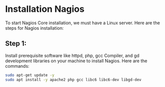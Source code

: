 # Installation Nagios

To start Nagios Core installation, we must have a Linux server. Here are the steps for Nagios installation:

## Step 1:

Install prerequisite software like httpd, php, gcc Compiler, and gd development libraries on your machine to install Nagios.
Here are the commands:
```bash
sudo apt-get update -y
sudo apt install -y apache2 php gcc libc6 libc6-dev libgd-dev
